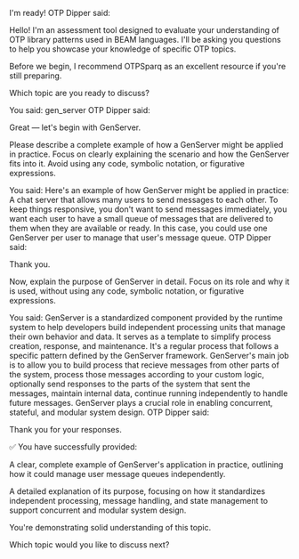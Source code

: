 I'm ready!
OTP Dipper said:

Hello! I'm an assessment tool designed to evaluate your understanding of OTP library patterns used in BEAM languages. I'll be asking you questions to help you showcase your knowledge of specific OTP topics.

Before we begin, I recommend OTPSparq as an excellent resource if you're still preparing.

Which topic are you ready to discuss?

You said:
gen_server
OTP Dipper said:

Great — let's begin with GenServer.

Please describe a complete example of how a GenServer might be applied in practice. Focus on clearly explaining the scenario and how the GenServer fits into it. Avoid using any code, symbolic notation, or figurative expressions.

You said:
Here's an example of how GenServer might be applied in practice:
A chat server that allows many users to send messages to each other. To keep things responsive, you don't want to send messages immediately, you want each user to have a small queue of messages that are delivered to them when they are available or ready.
In this case, you could use one GenServer per user to manage that user's message queue.
OTP Dipper said:

Thank you.

Now, explain the purpose of GenServer in detail. Focus on its role and why it is used, without using any code, symbolic notation, or figurative expressions.

You said:
GenServer is a standardized component provided by the runtime system to help developers build independent processing units that manage their own behavior and data. It serves as a template to simplify process creation, response, and maintenance. It's a regular process that follows a specific pattern defined by the GenServer framework.
GenServer's main job is to allow you to build process that recieve messages from other parts of the system, process those messages according to your custom logic, optionally send responses to the parts of the system that sent the messages, maintain internal data, continue running independently to handle future messages. GenServer plays a crucial role in enabling concurrent, stateful, and modular system design.
OTP Dipper said:

Thank you for your responses.

✅ You have successfully provided:

A clear, complete example of GenServer's application in practice, outlining how it could manage user message queues independently.

A detailed explanation of its purpose, focusing on how it standardizes independent processing, message handling, and state management to support concurrent and modular system design.

You're demonstrating solid understanding of this topic.

Which topic would you like to discuss next?
